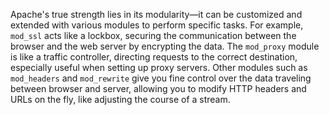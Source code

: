 Apache's true strength lies in its modularity—it can be customized and extended with various modules to perform specific tasks. For example, `mod_ssl` acts like a lockbox, securing the communication between the browser and the web server by encrypting the data. The `mod_proxy` module is like a traffic controller, directing requests to the correct destination, especially useful when setting up proxy servers. Other modules such as `mod_headers` and `mod_rewrite` give you fine control over the data traveling between browser and server, allowing you to modify HTTP headers and URLs on the fly, like adjusting the course of a stream.